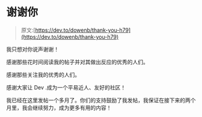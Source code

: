 # 谢谢你

> 原文:[https://dev.to/dowenb/thank-you-h79](https://dev.to/dowenb/thank-you-h79)

我只想对你说声谢谢！

感谢那些花时间阅读我的帖子并对其做出反应的优秀的人们。

感谢那些关注我的优秀的人们。

感谢大家让 Dev .成为一个平易近人、友好的社区！

我已经在这里发帖一个多月了。你们的支持鼓励了我发帖，我保证在接下来的两个月里，我会继续努力，成为更多有用的内容！